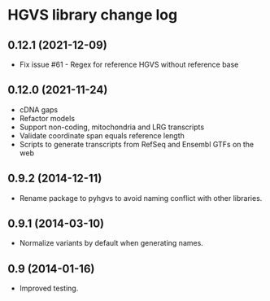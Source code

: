 # HGVS library change log

## 0.12.1 (2021-12-09)
  - Fix issue #61 - Regex for reference HGVS without reference base

## 0.12.0 (2021-11-24)
  - cDNA gaps
  - Refactor models
  - Support non-coding, mitochondria and LRG transcripts
  - Validate coordinate span equals reference length
  - Scripts to generate transcripts from RefSeq and Ensembl GTFs on the web

## 0.9.2 (2014-12-11)
  - Rename package to pyhgvs to avoid naming conflict with other libraries.

## 0.9.1 (2014-03-10)
  - Normalize variants by default when generating names.

## 0.9 (2014-01-16)
  - Improved testing.
